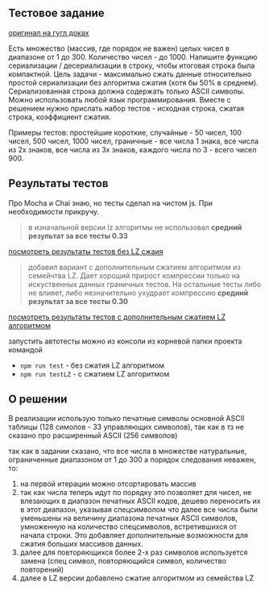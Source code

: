 ## Тестовое задание

[оригинал на гугл доках](https://chatik.headhunter.ge/chat/4149320647) 

Есть множество (массив, где порядок не важен) целых чисел в диапазоне от 1 до 300. 
Количество чисел - до 1000. Напишите функцию сериализации / десериализации в строку, чтобы итоговая строка была компактной.
Цель задачи - максимально сжать данные относительно простой сериализации без алгоритма сжатия (хотя бы 50% в среднем). 
Сериализованная строка должна содержать только ASCII символы. Можно использовать любой язык программирования.
Вместе с решением нужно прислать набор тестов  - исходная строка, сжатая строка, коэффициент сжатия.

Примеры тестов: простейшие короткие, случайные - 50 чисел, 100 чисел, 500 чисел, 1000 чисел, граничные - все числа 1 знака, все числа из 2х знаков, все числа из 3х знаков, каждого числа по 3 - всего чисел 900.


## Результаты тестов

Про Mocha и Сhai знаю, но тесты сделал на чистом js. При необходимости прикручу.



> в изначальной версии lz алгоритмы не использовал
> **средний результат за все тесты 0.33**

[посмотреть результаты тестов без LZ сжаия](./testResults.md)

> добавил вариант с дополнительным сжатием алгоритмом из семейчтва LZ. Дает хороший прирост компрессии только на искуственных данных граничных тестов. На остальные тесты либо не влияет, либо незначительно ухудрает компрессию
> **средний результат за все тесты 0.30**

[посмотреть результаты тестов с дополнительным сжатием LZ алгоритмом](./testResultsWithLz.md)


запустить автотесты можно из консоли из корневой папки проекта командой
- `npm run test` - без сжатия LZ алгоритмом
- `npm run testLZ` - с сжатием LZ алгоритмом

## О решении
В реализации использую только печатные символы основной ASCII таблицы (128 симолов - 33 управляющих символов), так как в тз не сказано про расширенный ASCII (256 символов)


так как в задании сказано, что все числа в множестве натуральные, ограниченные диапазоном от 1 до 300 а порядок следования неважен, то:
1. на первой итерации можно отсортировать массив
2. так как числа теперь идут по порядку это позволяет для чисел, не влезающих в диапазон печатных ASCII кодов, дешево переносить их в этот диапазон, указывая спецсимволом что далее все числа были уменьшены на величину диапазона печатных ASCII символов, умноженную на количество спецсимволов, встретившихся от начала строки. Это добавляет дополнительные возможности для сжатия больших массивов данных.
3. далее для повторяющихся более 2-х раз символов используется замена (спец символ, повторяющийся символ, количество повторений)
4. далее в LZ версии добавлено сжатие алгоритмом из семейства LZ




